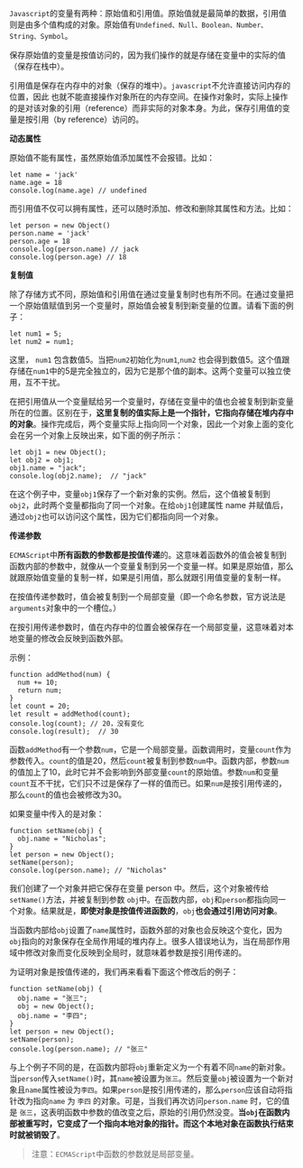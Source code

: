 `Javascript`的变量有两种：原始值和引用值。原始值就是最简单的数据，引用值则是由多个值构成的对象。原始值有`Undefined、Null、Boolean、Number、String、Symbol`。

保存原始值的变量是按值访问的，因为我们操作的就是存储在变量中的实际的值（保存在栈中）。

引用值是保存在内存中的对象（保存的堆中）。`javascript`不允许直接访问内存的位置，因此 也就不能直接操作对象所在的内存空间。在操作对象时，实际上操作的是对该对象的引用（reference）而非实际的对象本身。为此，保存引用值的变量是按引用（by reference）访问的。

**动态属性**

原始值不能有属性，虽然原始值添加属性不会报错。比如：

```
let name = 'jack'
name.age = 18
console.log(name.age) // undefined
```

而引用值不仅可以拥有属性，还可以随时添加、修改和删除其属性和方法。比如：

```
let person = new Object()
person.name = 'jack'
person.age = 18
console.log(person.name) // jack
console.log(person.age) // 18
```

**复制值**

除了存储方式不同，原始值和引用值在通过变量复制时也有所不同。在通过变量把一个原始值赋值到另一个变量时，原始值会被复制到新变量的位置。请看下面的例子：

```
let num1 = 5;
let num2 = num1;
```

这里， `num1` 包含数值5。当把`num2`初始化为`num1`,`num2` 也会得到数值5。这个值跟存储在`num1`中的5是完全独立的，因为它是那个值的副本。这两个变量可以独立使用，互不干扰。

在把引用值从一个变量赋给另一个变量时，存储在变量中的值也会被复制到新变量所在的位置。区别在于，**这里复制的值实际上是一个指针，它指向存储在堆内存中的对象**。操作完成后，两个变量实际上指向同一个对象，因此一个对象上面的变化会在另一个对象上反映出来，如下面的例子所示：

```
let obj1 = new Object();
let obj2 = obj1;
obj1.name = "jack";
console.log(obj2.name);  // "jack"
```

在这个例子中，变量`obj1`保存了一个新对象的实例。然后，这个值被复制到`obj2`，此时两个变量都指向了同一个对象。在给`obj1`创建属性 name 并赋值后，通过`obj2`也可以访问这个属性，因为它们都指向同一个对象。

**传递参数**

`ECMAScript`中**所有函数的参数都是按值传递**的。这意味着函数外的值会被复制到函数内部的参数中，就像从一个变量复制到另一个变量一样。如果是原始值，那么就跟原始值变量的复制一样，如果是引用值，那么就跟引用值变量的复制一样。

在按值传递参数时，值会被复制到一个局部变量（即一个命名参数，官方说法是`arguments`对象中的一个槽位。）

在按引用传递参数时，值在内存中的位置会被保存在一个局部变量，这意味着对本地变量的修改会反映到函数外部。

示例：

```
function addMethod(num) {
  num += 10;
  return num;
}
let count = 20;
let result = addMethod(count);
console.log(count); // 20，没有变化
console.log(result);  // 30
```

函数`addMethod`有一个参数`num`，它是一个局部变量。函数调用时，变量`count`作为参数传入。`count`的值是20，然后`count`被复制到参数`num`中。函数内部，参数`num`的值加上了10，此时它并不会影响到外部变量`count`的原始值。参数`num`和变量`count`互不干扰，它们只不过是保存了一样的值而已。如果`num`是按引用传递的，那么`count`的值也会被修改为30。

如果变量中传入的是对象：

```
function setName(obj) {
  obj.name = "Nicholas";
}
let person = new Object();
setName(person);
console.log(person.name); // "Nicholas"
```

我们创建了一个对象并把它保存在变量 person 中。然后，这个对象被传给`setName()`方法，并被复制到参数 `obj`中。在函数内部，`obj`和`person`都指向同一个对象。结果就是，**即使对象是按值传进函数的**，`obj`**也会通过引用访问对象**。

当函数内部给`obj`设置了`name`属性时，函数外部的对象也会反映这个变化，因为`obj`指向的对象保存在全局作用域的堆内存上。很多人错误地认为，当在局部作用域中修改对象而变化反映到全局时，就意味着参数是按引用传递的。

为证明对象是按值传递的，我们再来看看下面这个修改后的例子：

```
function setName(obj) {
  obj.name = "张三";
  obj = new Object();
  obj.name = "李四";
}
let person = new Object();
setName(person);
console.log(person.name); // "张三"
```

与上个例子不同的是，在函数内部将`obj`重新定义为一个有着不同`name`的新对象。当`person`传入`setName()`时，其`name`被设置为`张三`。然后变量`obj`被设置为一个新对象且`name`属性被设为`李四`。如果`person`是按引用传递的，那么`person`应该自动将指针改为指向`name` 为 `李四` 的对象。可是，当我们再次访问`person.name` 时，它的值是 `张三`，这表明函数中参数的值改变之后，原始的引用仍然没变。**当`obj`在函数内部被重写时，它变成了一个指向本地对象的指针。而这个本地对象在函数执行结束时就被销毁了**。

> 注意：`ECMAScript`中函数的参数就是局部变量。